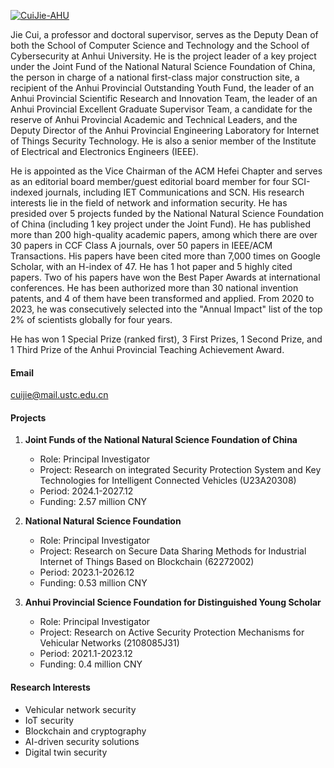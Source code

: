 [![CuiJie-AHU](https://img.shields.io/badge/CuiJie%20AHU-github-blue?logo=github)](https://github.com/CuiJie-AHU)

Jie Cui, a professor and doctoral supervisor, serves as the Deputy Dean of both the School of Computer Science and Technology and the School of Cybersecurity at Anhui University. He is the project leader of a key project under the Joint Fund of the National Natural Science Foundation of China, the person in charge of a national first-class major construction site, a recipient of the Anhui Provincial Outstanding Youth Fund, the leader of an Anhui Provincial Scientific Research and Innovation Team, the leader of an Anhui Provincial Excellent Graduate Supervisor Team, a candidate for the reserve of Anhui Provincial Academic and Technical Leaders, and the Deputy Director of the Anhui Provincial Engineering Laboratory for Internet of Things Security Technology. He is also a senior member of the Institute of Electrical and Electronics Engineers (IEEE).

He is appointed as the Vice Chairman of the ACM Hefei Chapter and serves as an editorial board member/guest editorial board member for four SCI-indexed journals, including IET Communications and SCN. His research interests lie in the field of network and information security. He has presided over 5 projects funded by the National Natural Science Foundation of China (including 1 key project under the Joint Fund). He has published more than 200 high-quality academic papers, among which there are over 30 papers in CCF Class A journals, over 50 papers in IEEE/ACM Transactions. His papers have been cited more than 7,000 times on Google Scholar, with an H-index of 47. He has 1 hot paper and 5 highly cited papers. Two of his papers have won the Best Paper Awards at international conferences. He has been authorized more than 30 national invention patents, and 4 of them have been transformed and applied. From 2020 to 2023, he was consecutively selected into the "Annual Impact" list of the top 2% of scientists globally for four years.

He has won 1 Special Prize (ranked first), 3 First Prizes, 1 Second Prize, and 1 Third Prize of the Anhui Provincial Teaching Achievement Award.  

#### Email
cuijie@mail.ustc.edu.cn

#### Projects

1. **Joint Funds of the National Natural Science Foundation of China**
   - Role: Principal Investigator
   - Project: Research on integrated Security Protection System and Key Technologies for Intelligent Connected Vehicles (U23A20308)
   - Period: 2024.1-2027.12
   - Funding: 2.57 million CNY

2. **National Natural Science Foundation**
   - Role: Principal Investigator
   - Project: Research on Secure Data Sharing Methods for Industrial Internet of Things Based on Blockchain (62272002)
   - Period: 2023.1-2026.12
   - Funding: 0.53 million CNY

3. **Anhui Provincial Science Foundation for Distinguished Young Scholar**
   - Role: Principal Investigator
   - Project: Research on Active Security Protection Mechanisms for Vehicular Networks (2108085J31)
   - Period: 2021.1-2023.12
   - Funding: 0.4 million CNY

#### Research Interests
- Vehicular network security 
- IoT security 
- Blockchain and cryptography 
- AI-driven security solutions 
- Digital twin security

